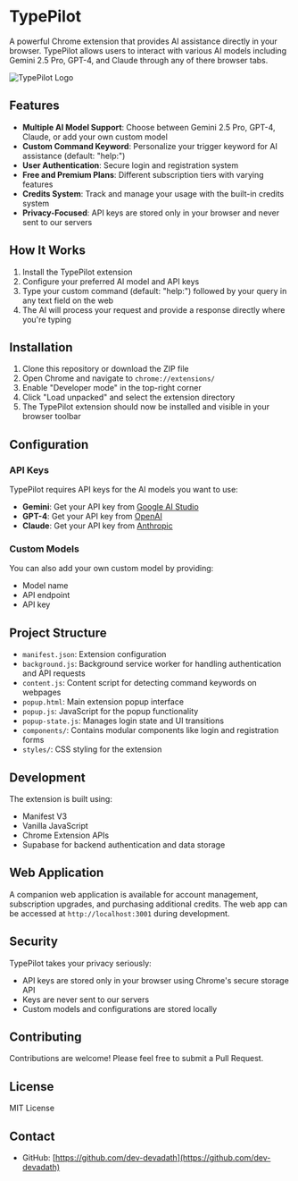 # TypePilot

A powerful Chrome extension that provides AI assistance directly in your browser. TypePilot allows users to interact with various AI models including Gemini 2.5 Pro, GPT-4, and Claude through any of there browser tabs.

![TypePilot Logo](path/to/logo.png)

## Features

- **Multiple AI Model Support**: Choose between Gemini 2.5 Pro, GPT-4, Claude, or add your own custom model
- **Custom Command Keyword**: Personalize your trigger keyword for AI assistance (default: "help:")
- **User Authentication**: Secure login and registration system
- **Free and Premium Plans**: Different subscription tiers with varying features
- **Credits System**: Track and manage your usage with the built-in credits system
- **Privacy-Focused**: API keys are stored only in your browser and never sent to our servers

## How It Works

1. Install the TypePilot extension
2. Configure your preferred AI model and API keys
3. Type your custom command (default: "help:") followed by your query in any text field on the web
4. The AI will process your request and provide a response directly where you're typing

## Installation

1. Clone this repository or download the ZIP file
2. Open Chrome and navigate to `chrome://extensions/`
3. Enable "Developer mode" in the top-right corner
4. Click "Load unpacked" and select the extension directory
5. The TypePilot extension should now be installed and visible in your browser toolbar

## Configuration

### API Keys

TypePilot requires API keys for the AI models you want to use:

- **Gemini**: Get your API key from [Google AI Studio](https://makersuite.google.com/)
- **GPT-4**: Get your API key from [OpenAI](https://platform.openai.com/)
- **Claude**: Get your API key from [Anthropic](https://console.anthropic.com/)

### Custom Models

You can also add your own custom model by providing:

- Model name
- API endpoint
- API key

## Project Structure

- `manifest.json`: Extension configuration
- `background.js`: Background service worker for handling authentication and API requests
- `content.js`: Content script for detecting command keywords on webpages
- `popup.html`: Main extension popup interface
- `popup.js`: JavaScript for the popup functionality
- `popup-state.js`: Manages login state and UI transitions
- `components/`: Contains modular components like login and registration forms
- `styles/`: CSS styling for the extension

## Development

The extension is built using:

- Manifest V3
- Vanilla JavaScript
- Chrome Extension APIs
- Supabase for backend authentication and data storage

## Web Application

A companion web application is available for account management, subscription upgrades, and purchasing additional credits. The web app can be accessed at `http://localhost:3001` during development.

## Security

TypePilot takes your privacy seriously:

- API keys are stored only in your browser using Chrome's secure storage API
- Keys are never sent to our servers
- Custom models and configurations are stored locally

## Contributing

Contributions are welcome! Please feel free to submit a Pull Request.

## License

MIT License

## Contact

- GitHub: [https://github.com/dev-devadath](https://github.com/dev-devadath)
